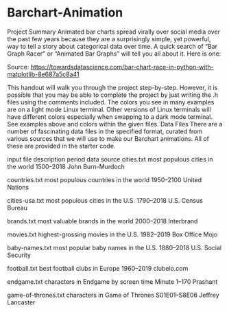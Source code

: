 # Barchart-Animation
Project Summary
Animated bar charts spread virally over social media over the past few years because they are a surprisingly simple, yet powerful, way to tell a story about categorical data over time.  A quick search of “Bar Graph Racer” or “Animated Bar Graphs” will tell you all about it.  Here is one:

 
Source: https://towardsdatascience.com/bar-chart-race-in-python-with-matplotlib-8e687a5c8a41

This handout will walk you through the project step-by-step.  However, it is possible that you may be able to complete the project by just writing the .h files using the comments included.  The colors you see in many examples are on a light mode Linux terminal.  Other versions of Linux terminals will have different colors especially when swapping to a dark mode terminal.  See examples above and colors within the given files.
Data Files
There are a number of fascinating data files in the specified format, curated from various sources that we will use to make our Barchart animations.  All of these are provided in the starter code.

input file	             description	                              period	             data source
cities.txt	           most populous cities in the world	        1500–2018	           John Burn-Murdoch

countries.txt	         most populous countries in the world       1950–2100	           United Nations

cities-usa.txt	       most populous cities in the U.S.	          1790–2018	           U.S. Census Bureau

brands.txt	           most valuable brands in the world	        2000–2018	           Interbrand

movies.txt	           highest-grossing movies in the U.S.	      1982–2019	           Box Office Mojo

baby-names.txt	       most popular baby names in the U.S.    	  1880–2018	           U.S. Social Security

football.txt	         best football clubs in Europe            	1960–2019	           clubelo.com

endgame.txt	           characters in Endgame by screen time	      Minute 1–170	       Prashant

game-of-thrones.txt	   characters in Game of Thrones	      S01E01–S8E06	             Jeffrey Lancaster

